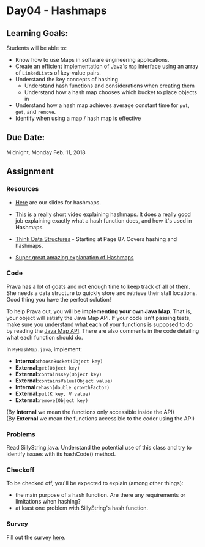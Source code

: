 # Day04 - Hashmaps

## Learning Goals:

Students will be able to:

- Know how to use Maps in software engineering applications.
- Create an efficient implementation of Java's `Map` interface using an array of `LinkedList`s of key-value pairs.
- Understand the key concepts of hashing
  - Understand hash functions and considerations when creating them
  - Understand how a hash map chooses which bucket to place objects in
- Understand how a hash map achieves average constant time for `put`, `get`, and `remove`.
- Identify when using a map / hash map is effective

## Due Date:

Midnight, Monday Feb. 11, 2018

## Assignment

### Resources
- [Here](https://drive.google.com/open?id=1SLt9ISrA3oyT35w6TzcF3ke0QyzS9jB4jPqtjwkoGm4) are our slides for hashmaps.

- [This](https://youtu.be/shs0KM3wKv8?t=7s) is a really short video explaining hashmaps. It does a really good job explaining exactly what a hash function does, and how it's used in Hashmaps.

- [Think Data Structures](http://greenteapress.com/thinkdast/thinkdast.pdf) - Starting at Page 87. Covers hashing and hashmaps.

- [Super great amazing explanation of Hashmaps](https://www.youtube.com/watch?v=TQls-N_TqMw)

### Code
Prava has a lot of goats and not enough time to keep track of all of them. She needs a data structure to quickly store and retrieve their stall locations. Good thing you have the perfect solution!

To help Prava out, you will be **implementing your own Java Map**. That is, your object will satisfy the Java Map API. If your code isn't passing tests, make sure you understand what each of your functions is supposed to do by reading the [Java Map API](https://docs.oracle.com/javase/7/docs/api/java/util/Map.html). There are also comments in the code detailing what each function should do.

In `MyHashMap.java`, implement:
* **Internal**:`chooseBucket(Object key)`
* **External**:`get(Object key)`
* **External**:`containsKey(Object key)`
* **External**:`containsValue(Object value)`
* **Internal**`rehash(double growthFactor)`
* **External**:`put(K key, V value)`
* **External**:`remove(Object key)`

(By **Internal** we mean the functions only accessible inside the API)  
(By **External** we mean the functions accessible to the coder using the API)

### Problems

Read SillyString.java. Understand the potential use of this class and try to identify issues with its hashCode() method.

### Checkoff

To be checked off, you'll be expected to explain (among other things):
- the main purpose of a hash function. Are there any requirements or limitations when hashing?
- at least one problem with SillyString's hash function.

### Survey

Fill out the survey [here](tinyurl.com/OlinDSA-04).
